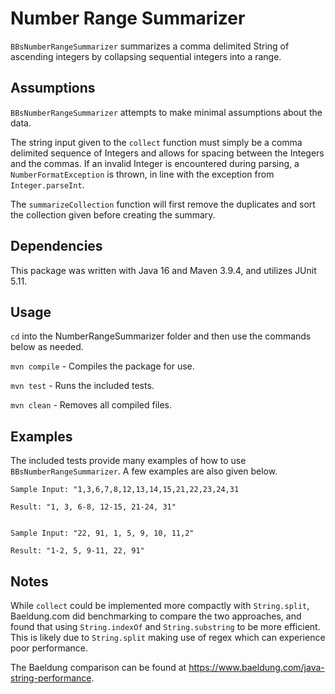 # Number Range Summarizer

`BBsNumberRangeSummarizer` summarizes a comma delimited String of ascending integers by collapsing sequential integers into a range. 

## Assumptions
`BBsNumberRangeSummarizer` attempts to make minimal assumptions about the data. 

The string input given to the `collect` function must simply be a comma delimited sequence of Integers and allows for spacing between the Integers and the commas. If an invalid Integer is encountered during parsing, a `NumberFormatException` is thrown, in line with the exception from `Integer.parseInt`. 

The `summarizeCollection` function will first remove the duplicates and sort the collection given before creating the summary. 

## Dependencies
This package was written with Java 16 and Maven 3.9.4, and utilizes JUnit 5.11.

## Usage
`cd` into the NumberRangeSummarizer folder and then use the commands below as needed.

`mvn compile` - Compiles the package for use.

`mvn test` - Runs the included tests. 

`mvn clean` - Removes all compiled files.

## Examples
The included tests provide many examples of how to use `BBsNumberRangeSummarizer`. A few examples are also given below.

    Sample Input: "1,3,6,7,8,12,13,14,15,21,22,23,24,31

    Result: "1, 3, 6-8, 12-15, 21-24, 31"


    Sample Input: "22, 91, 1, 5, 9, 10, 11,2"

    Result: "1-2, 5, 9-11, 22, 91"

## Notes
While `collect` could be implemented more compactly with `String.split`, Baeldung.com did benchmarking to compare the two approaches, and found that using `String.indexOf` and `String.substring` to be more efficient. This is likely due to `String.split` making use of regex which can experience poor performance.

The Baeldung comparison can be found at https://www.baeldung.com/java-string-performance. 
